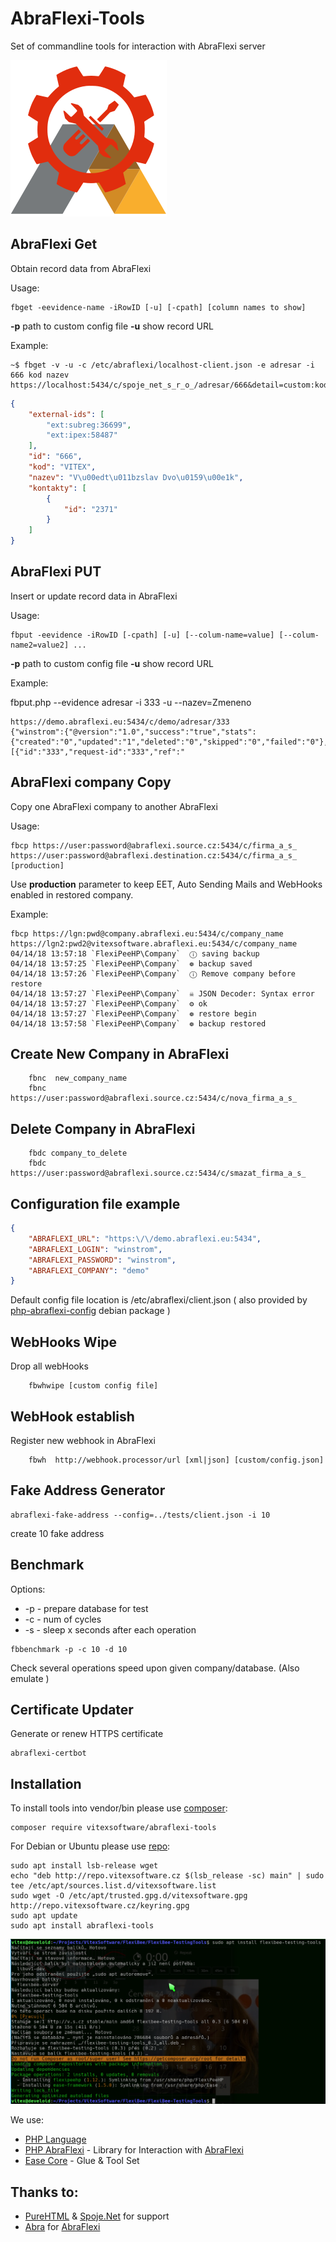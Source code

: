 # AbraFlexi-Tools

Set of commandline tools for interaction with AbraFlexi server

![Project Logo](abraflexitools.png)

AbraFlexi Get
------------

Obtain record data from AbraFlexi


Usage:

    fbget -eevidence-name -iRowID [-u] [-cpath] [column names to show] 

**-p** path to custom config file
**-u** show record URL 

Example:

```shell
~$ fbget -v -u -c /etc/abraflexi/localhost-client.json -e adresar -i 666 kod nazev
https://localhost:5434/c/spoje_net_s_r_o_/adresar/666&detail=custom:kod,nazev
```

```json
{
    "external-ids": [
        "ext:subreg:36699",
        "ext:ipex:58487"
    ],
    "id": "666",
    "kod": "VITEX",
    "nazev": "V\u00edt\u011bzslav Dvo\u0159\u00e1k",
    "kontakty": [
        {
            "id": "2371"
        }
    ]
}
```

AbraFlexi PUT
-------------

Insert or update record data in AbraFlexi

Usage:

    fbput -eevidence -iRowID [-cpath] [-u] [--colum-name=value] [--colum-name2=value2] ...

**-p** path to custom config file
**-u** show record URL 

Example:

fbput.php --evidence adresar -i 333 -u --nazev=Zmeneno

```
https://demo.abraflexi.eu:5434/c/demo/adresar/333
{"winstrom":{"@version":"1.0","success":"true","stats":{"created":"0","updated":"1","deleted":"0","skipped":"0","failed":"0"},"results":[{"id":"333","request-id":"333","ref":"
```

AbraFlexi company Copy
---------------------

Copy one AbraFlexi company to another AbraFlexi

Usage:

    fbcp https://user:password@abraflexi.source.cz:5434/c/firma_a_s_  https://user:password@abraflexi.destination.cz:5434/c/firma_a_s_  [production] 

Use **production** parameter to keep EET,  Auto Sending Mails and WebHooks enabled in restored company.

Example:

```
fbcp https://lgn:pwd@company.abraflexi.eu:5434/c/company_name https://lgn2:pwd2@vitexsoftware.abraflexi.eu:5434/c/company_name
04/14/18 13:57:18 `FlexiPeeHP\Company`  ⓘ saving backup
04/14/18 13:57:25 `FlexiPeeHP\Company`  ❁ backup saved
04/14/18 13:57:26 `FlexiPeeHP\Company`  ⓘ Remove company before restore
04/14/18 13:57:27 `FlexiPeeHP\Company`  ☠ JSON Decoder: Syntax error
04/14/18 13:57:27 `FlexiPeeHP\Company`  ⚙ ok
04/14/18 13:57:27 `FlexiPeeHP\Company`  ❁ restore begin
04/14/18 13:57:58 `FlexiPeeHP\Company`  ❁ backup restored
```


Create New Company in AbraFlexi
------------------------------

```
    fbnc  new_company_name
    fbnc  https://user:password@abraflexi.source.cz:5434/c/nova_firma_a_s_
```

Delete Company in AbraFlexi
--------------------------

```
    fbdc company_to_delete
    fbdc https://user:password@abraflexi.source.cz:5434/c/smazat_firma_a_s_
```

Configuration file example
--------------------------

```json
{
    "ABRAFLEXI_URL": "https:\/\/demo.abraflexi.eu:5434",
    "ABRAFLEXI_LOGIN": "winstrom",
    "ABRAFLEXI_PASSWORD": "winstrom",
    "ABRAFLEXI_COMPANY": "demo"
}
```
Default config file location is /etc/abraflexi/client.json ( also provided by [php-abraflexi-config](https://github.com/VitexSoftware/php-abraflexi-config) debian package )

WebHooks Wipe
-------------

Drop all webHooks

```
    fbwhwipe [custom config file] 
```

WebHook establish
-----------------

Register new webhook in AbraFlexi

```
    fbwh  http://webhook.processor/url [xml|json] [custom/config.json]
```

Fake Address Generator
----------------------


```shell
abraflexi-fake-address --config=../tests/client.json -i 10
```

create 10 fake address


Benchmark
---------

Options:

 * -p   - prepare database for test
 * -c   - num of cycles
 * -s   - sleep x seconds after each operation

```shell
fbbenchmark -p -c 10 -d 10
```

Check several operations speed upon given company/database. (Also emulate )


Certificate Updater
--------------------

Generate or renew HTTPS certificate

```shell
abraflexi-certbot
```


Installation
------------

To install tools into vendor/bin please use [composer](https://getcomposer.org/):

    composer require vitexsoftware/abraflexi-tools

For Debian or Ubuntu please use [repo](http://vitexsoftware.cz/repos.php):

```shell
sudo apt install lsb-release wget
echo "deb http://repo.vitexsoftware.cz $(lsb_release -sc) main" | sudo tee /etc/apt/sources.list.d/vitexsoftware.list
sudo wget -O /etc/apt/trusted.gpg.d/vitexsoftware.gpg http://repo.vitexsoftware.cz/keyring.gpg
sudo apt update
sudo apt install abraflexi-tools
```

![Debian Installation](https://raw.githubusercontent.com/VitexSoftware/AbraFlexi-Tools/master/debian-screenshot.png "Debian example")

We use:

  * [PHP Language](https://secure.php.net/)
  * [PHP AbraFlexi](https://github.com/Spoje-NET/php-abraflexi) - Library for Interaction with [AbraFlexi](https://abraflexi.eu/)
  * [Ease Core](https://github.com/VitexSoftware/php-ease-core) - Glue & Tool Set 

Thanks to:
----------

 * [PureHTML](https://purehtml.cz/) & [Spoje.Net]( https://spoje.net/ )  for support
 * [Abra](https://abra.eu) for [AbraFlexi](https://abraflexi.eu/)
